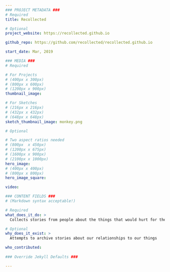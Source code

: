 ```yaml
---
### PROJECT METADATA ###
# Required
title: Recollected 

# Optional
project_website: https://recollected.github.io

github_repo: https://github.com/recollected/recollected.github.io

start_date: Mar, 2019

### MEDIA ###
# Required

# For Projects
# (400px x 300px)
# (800px x 600px)
# (1200px x 900px)
thumbnail_image:

# For Sketches
# (216px x 216px)
# (432px x 432px)
# (648px x 648px)
sketch_thumbnail_image: monkey.png

# Optional

# Two aspect ratios needed
# (800px  x 450px)
# (1200px x 675px)
# (1600px x 900px)
# (2100px x 1000px)
hero_image:
# (400px x 400px)
# (800px x 800px)
hero_image_square:

video:

### CONTENT FIELDS ###
# (Markdown syntax acceptable!)

# Required
what_does_it_do: >
  Collects stories from people about the things that would hurt for them to lose   

# Optional
why_does_it_exist: >
  Attempts to archive stories about our relationships to our things 

who_contributed:
    
### Override Jekyll Defaults ###

---
```

